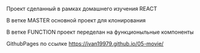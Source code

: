 Проект сделанный в рамках домашнего изучения REACT

В ветке MASTER основной проект для клонирования

В ветке FUNCTION проект переделан на функционыльные компоненты

GithubPages по ссылке https://ivan19979.github.io/05-movie/
